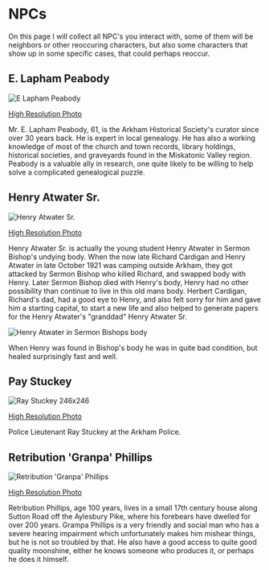 # NPCs
On this page I will collect all NPC's you interact with, some of them will be neighbors or other reoccuring characters, but also some characters that show up in some specific cases, that could perhaps reoccur. 

## E. Lapham Peabody
![E  Lapham Peabody](https://user-images.githubusercontent.com/107671583/227541297-f34594a8-7249-4cf3-90ca-dc0592a27297.png)

[High Resolution Photo](https://user-images.githubusercontent.com/107671583/227539756-33e6816c-1425-49d2-93c0-e8f117c0731e.png)

Mr. E. Lapham Peabody, 61, is the Arkham Historical Society's curator since over 30 years back. He is expert in local genealogy. He has also a working knowledge
of most of the church and town records, library holdings, historical societies, and graveyards found in the Miskatonic Valley region. Peabody is a valuable ally in
research, one quite likely to be willing to help solve a complicated genealogical puzzle.

## Henry Atwater Sr.
![Henry Atwater Sr.](https://user-images.githubusercontent.com/107671583/227559664-5e15cd04-20f5-4626-a1b3-5ccfe7051811.png)

[High Resolution Photo](https://user-images.githubusercontent.com/107671583/227559692-07105f70-9d1d-494b-ad39-d45ec31d145d.png)

Henry Atwater Sr. is actually the young student Henry Atwater in Sermon Bishop's undying body. When the now late Richard Cardigan and Henry Atwater in late October 1921
was camping outside Arkham, they got attacked by Sermon Bishop who killed Richard, and swapped body with Henry. Later Sermon Bishop died with Henry's body, Henry had no
other possibility than continue to live in this old mans body. Herbert Cardigan, Richard's dad, had a good eye to Henry, and also felt sorry for him and gave him a
starting capital, to start a new life and also helped to generate papers for the Henry Atwater's "granddad" Henry Atwater Sr. 

![Henry Atwater in Sermon Bishops body](https://user-images.githubusercontent.com/107671583/227565443-1115f66a-b85b-4240-895d-f60ca51a65bf.png)

When Henry was found in Bishop's body he was in quite bad condition, but healed surprisingly fast and well.

## Pay Stuckey
![Ray Stuckey 246x246](https://user-images.githubusercontent.com/107671583/227589404-1fa7f9bf-1906-4d56-b49e-e16061ea31fe.png)

[High Resolution Photo](https://user-images.githubusercontent.com/107671583/227589417-11a27dcf-2135-4c3a-a9e6-905043491ed9.png)

Police Lieutenant Ray Stuckey at the Arkham Police.

## Retribution 'Granpa' Phillips
![Retribution 'Granpa' Phillips](https://user-images.githubusercontent.com/107671583/227552836-ecbedb20-d41c-4b7d-a820-988572dc5ef6.png)

[High Resolution Photo](https://user-images.githubusercontent.com/107671583/227552870-10efc2bf-8363-4293-97ec-fefc4be913da.png)

Retribution Phillips, age 100 years, lives in a small 17th century house along Sutton Road off the Aylesbury Pike, where his forebears have dwelled for over 200 years.
Grampa Phillips is a very friendly and social man who has a severe hearing impairment which unfortunately makes him mishear things, but he is not so troubled by that.
He also have a good access to quite good quality moonshine, either he knows someone who produces it, or perhaps he does it himself.
